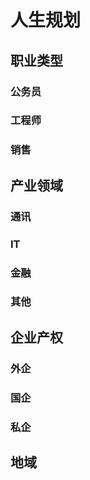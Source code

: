 # 人生规划

## 职业类型
### 公务员
### 工程师
### 销售

## 产业领域
### 通讯
### IT
### 金融
### 其他

## 企业产权
### 外企
### 国企
### 私企

## 地域
